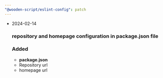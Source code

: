 ```yaml
---
"@wooden-script/eslint-config": patch
---
```


- 2024-02-14

  ### repository and homepage configuration in package.json file

  ### Added

  - **package.json**
  - Repository url
  - homepage url
